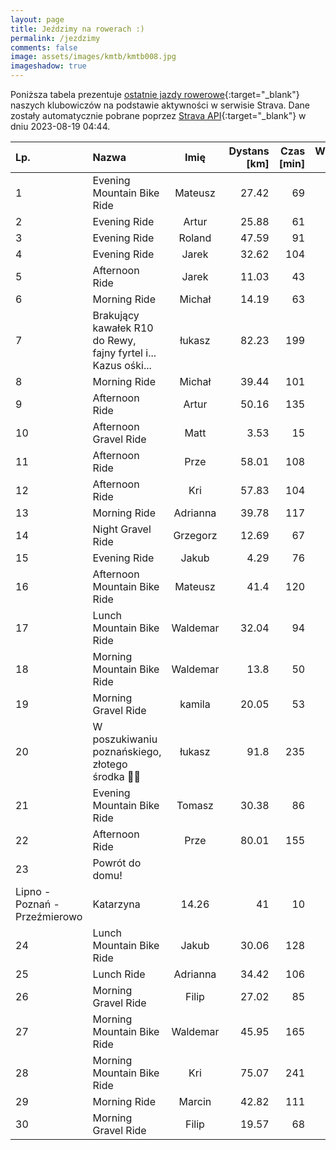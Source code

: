 ```yaml
---
layout: page
title: Jeździmy na rowerach :)
permalink: /jezdzimy
comments: false
image: assets/images/kmtb/kmtb008.jpg
imageshadow: true
---
```


Poniższa tabela prezentuje [ostatnie jazdy rowerowe](https://www.strava.com/clubs/336381){:target="_blank"} naszych klubowiczów na podstawie aktywności w serwisie Strava. Dane zostały automatycznie pobrane poprzez [Strava API](https://developers.strava.com/docs/reference/#api-Clubs-getClubActivitiesById){:target="_blank"} w dniu 2023-08-19 04:44.

Lp. | Nazwa | Imię | Dystans [km] | Czas [min] | Wysokość [m]
:--- | :--- | :---: | ---: | ---: | ---:
1|Evening Mountain Bike Ride|Mateusz|27.42|69|109
2|Evening Ride|Artur|25.88|61|60
3|Evening Ride|Roland|47.59|91|120
4|Evening Ride|Jarek|32.62|104|483
5|Afternoon Ride|Jarek|11.03|43|321
6|Morning Ride|Michał|14.19|63|62
7|Brakujący kawałek R10 do Rewy, fajny fyrtel i... Kazus ośki...|łukasz|82.23|199|561
8|Morning Ride|Michał|39.44|101|217
9|Afternoon Ride|Artur|50.16|135|114
10|Afternoon Gravel Ride|Matt|3.53|15|19
11|Afternoon Ride|Prze|58.01|108|185
12|Afternoon Ride|Kri|57.83|104|146
13|Morning Ride|Adrianna|39.78|117|105
14|Night Gravel Ride|Grzegorz|12.69|67|60
15|Evening Ride|Jakub|4.29|76|49
16|Afternoon Mountain Bike Ride|Mateusz|41.4|120|161
17|Lunch Mountain Bike Ride|Waldemar|32.04|94|1181
18|Morning Mountain Bike Ride|Waldemar|13.8|50|730
19|Morning Gravel Ride|kamila|20.05|53|177
20|W poszukiwaniu poznańskiego, złotego środka 🍯🔑|łukasz|91.8|235|703
21|Evening Mountain Bike Ride|Tomasz|30.38|86|134
22|Afternoon Ride|Prze|80.01|155|244
23|Powrót do domu!
Lipno - Poznań - Przeźmierowo |Katarzyna|14.26|41|10
24|Lunch Mountain Bike Ride|Jakub|30.06|128|1013
25|Lunch Ride|Adrianna|34.42|106|374
26|Morning Gravel Ride|Filip|27.02|85|128
27|Morning Mountain Bike Ride|Waldemar|45.95|165|1923
28|Morning Mountain Bike Ride|Kri|75.07|241|617
29|Morning Ride|Marcin|42.82|111|364
30|Morning Gravel Ride|Filip|19.57|68|106
